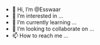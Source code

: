 - 👋 Hi, I’m @Esswaar
- 👀 I’m interested in ...
- 🌱 I’m currently learning ...
- 💞️ I’m looking to collaborate on ...
- 📫 How to reach me ...

<!---
Esswaar/Esswaar is a ✨ special ✨ repository because its `README.md` (this file) appears on your GitHub profile.
You can click the Preview link to take a look at your changes.
--->
